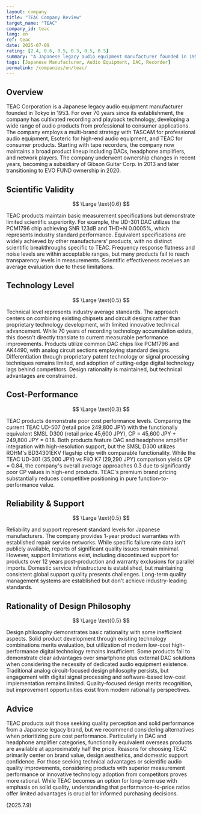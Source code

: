 ```yaml
---
layout: company
title: "TEAC Company Review"
target_name: "TEAC"
company_id: teac
lang: en
ref: teac
date: 2025-07-09
rating: [2.4, 0.6, 0.5, 0.3, 0.5, 0.5]
summary: "A Japanese legacy audio equipment manufacturer founded in 1953. Operates TASCAM and Esoteric brands. Technology level is standard but CP evaluation is low due to high pricing."
tags: [Japanese Manufacturer, Audio Equipment, DAC, Recorder]
permalink: /companies/en/teac/
---
```


## Overview

TEAC Corporation is a Japanese legacy audio equipment manufacturer founded in Tokyo in 1953. For over 70 years since its establishment, the company has cultivated recording and playback technology, developing a wide range of audio products from professional to consumer applications. The company employs a multi-brand strategy with TASCAM for professional audio equipment, Esoteric for high-end audio equipment, and TEAC for consumer products. Starting with tape recorders, the company now maintains a broad product lineup including DACs, headphone amplifiers, and network players. The company underwent ownership changes in recent years, becoming a subsidiary of Gibson Guitar Corp. in 2013 and later transitioning to EVO FUND ownership in 2020.

## Scientific Validity

$$ \Large \text{0.6} $$

TEAC products maintain basic measurement specifications but demonstrate limited scientific superiority. For example, the UD-301 DAC utilizes the PCM1796 chip achieving SNR 123dB and THD+N 0.0005%, which represents industry standard performance. Equivalent specifications are widely achieved by other manufacturers' products, with no distinct scientific breakthroughs specific to TEAC. Frequency response flatness and noise levels are within acceptable ranges, but many products fail to reach transparency levels in measurements. Scientific effectiveness receives an average evaluation due to these limitations.

## Technology Level

$$ \Large \text{0.5} $$

Technical level represents industry average standards. The approach centers on combining existing chipsets and circuit designs rather than proprietary technology development, with limited innovative technical advancement. While 70 years of recording technology accumulation exists, this doesn't directly translate to current measurable performance improvements. Products utilize common DAC chips like PCM1796 and AK4490, with analog circuit sections employing standard designs. Differentiation through proprietary patent technology or signal processing techniques remains limited, and adoption of cutting-edge digital technology lags behind competitors. Design rationality is maintained, but technical advantages are constrained.

## Cost-Performance

$$ \Large \text{0.3} $$

TEAC products demonstrate poor cost performance levels. Comparing the current TEAC UD-507 (retail price 249,800 JPY) with the functionally equivalent SMSL D300 (retail price 45,600 JPY), CP = 45,600 JPY ÷ 249,800 JPY = 0.18. Both products feature DAC and headphone amplifier integration with high-resolution support, but the SMSL D300 utilizes ROHM's BD34301EKV flagship chip with comparable functionality. While the TEAC UD-301 (35,000 JPY) vs FiiO K7 (29,290 JPY) comparison yields CP = 0.84, the company's overall average approaches 0.3 due to significantly poor CP values in high-end products. TEAC's premium brand pricing substantially reduces competitive positioning in pure function-to-performance value.

## Reliability & Support

$$ \Large \text{0.5} $$

Reliability and support represent standard levels for Japanese manufacturers. The company provides 1-year product warranties with established repair service networks. While specific failure rate data isn't publicly available, reports of significant quality issues remain minimal. However, support limitations exist, including discontinued support for products over 12 years post-production and warranty exclusions for parallel imports. Domestic service infrastructure is established, but maintaining consistent global support quality presents challenges. Long-term quality management systems are established but don't achieve industry-leading standards.

## Rationality of Design Philosophy

$$ \Large \text{0.5} $$

Design philosophy demonstrates basic rationality with some inefficient aspects. Solid product development through existing technology combinations merits evaluation, but utilization of modern low-cost high-performance digital technology remains insufficient. Some products fail to demonstrate clear advantages over smartphone plus external DAC solutions when considering the necessity of dedicated audio equipment existence. Traditional analog circuit-focused design philosophy persists, but engagement with digital signal processing and software-based low-cost implementation remains limited. Quality-focused design merits recognition, but improvement opportunities exist from modern rationality perspectives.

## Advice

TEAC products suit those seeking quality perception and solid performance from a Japanese legacy brand, but we recommend considering alternatives when prioritizing pure cost performance. Particularly in DAC and headphone amplifier categories, functionally equivalent overseas products are available at approximately half the price. Reasons for choosing TEAC primarily center on brand value, design aesthetics, and domestic support confidence. For those seeking technical advantages or scientific audio quality improvements, considering products with superior measurement performance or innovative technology adoption from competitors proves more rational. While TEAC becomes an option for long-term use with emphasis on solid quality, understanding that performance-to-price ratios offer limited advantages is crucial for informed purchasing decisions.

(2025.7.9)